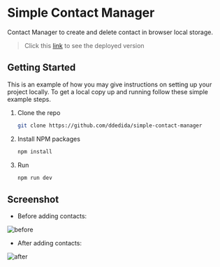 # Simple Contact Manager

Contact Manager to create and delete contact in browser local storage.

> Click this [link](https://simple-contact-manager.vercel.app/) to see the deployed version

## Getting Started

This is an example of how you may give instructions on setting up your project locally.
To get a local copy up and running follow these simple example steps.

1. Clone the repo
   ```sh
   git clone https://github.com/ddedida/simple-contact-manager
   ```
2. Install NPM packages
   ```sh
   npm install
   ```
3. Run
   ```sh
   npm run dev
   ```

## Screenshot

- Before adding contacts:

![before](https://cdn.discordapp.com/attachments/702797283795927123/1202198338422968320/Screenshot_114.png?ex=65cc9573&is=65ba2073&hm=03c84ba5cbe85e3d576e3c8481d71999660b043c8435b4950d22472a7b369ce0&)

- After adding contacts:

![after](https://cdn.discordapp.com/attachments/702797283795927123/1202198339094061137/Screenshot_115.png?ex=65cc9573&is=65ba2073&hm=80f10494b4b7f67c6e32a5ac95a8a9324f0db543af161f1a219e61c33417448d&)
